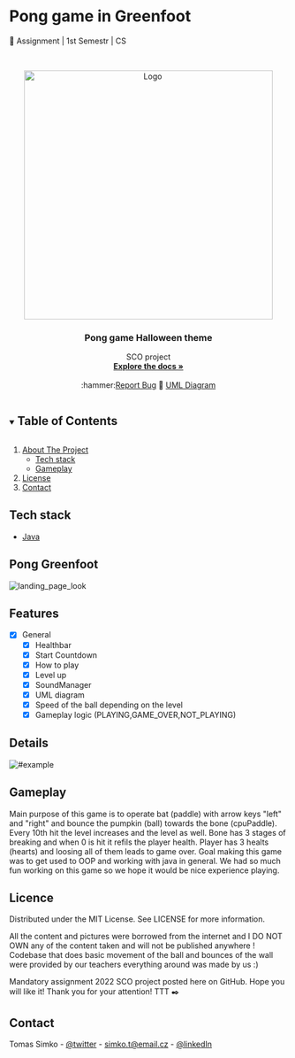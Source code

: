 
<!-- PROJECT SHIELDS -->
<!--
*** I'm using markdown "reference style" links for readability.
*** Reference links are enclosed in brackets [ ] instead of parentheses ( ).
*** See the bottom of this document for the declaration of the reference variables
*** for contributors-url, forks-url, etc. This is an optional, concise syntax you may use.
*** https://www.markdownguide.org/basic-syntax/#reference-style-links
-->
# Pong game in Greenfoot
:school_satchel: Assignment | 1st Semestr | CS

<!-- PROJECT LOGO -->
<br />
<p align="center">
  <a href="https://github.com/TomassSimko/PongGame">
    <img src="https://user-images.githubusercontent.com/72190589/191777919-fc644c5a-427d-4a36-8729-0b62aa559743.png" alt="Logo" width="450">
  </a>

  <h3 align="center">Pong game Halloween theme</h3>
  

  <p align="center">
    SCO project
    <br />
    <a href="https://github.com/TomassSimko/PongGame"><strong>Explore the docs »</strong></a>
    <br />
    <br />
    :hammer:<a href="https://github.com/TomassSimko/PongGame/issues">Report Bug</a>
    📄 <a href="https://github.com/TomassSimko/UML-diagram">UML Diagram</a>
    
    
  </p>
</p>




<!-- TABLE OF CONTENTS -->
<details open="open">
  <summary><h2 style="display: inline-block">Table of Contents</h2></summary>
  <ol>
    <li>
      <a href="#">About The Project</a>
      <ul>
        <li><a href="#tech-stack">Tech stack</a></li>
        <li><a href="#gameplay">Gameplay</a></li>
      </ul>
    </li>
    <li><a href="#licence">License</a></li>
    <li><a href="#contact">Contact</a></li>
  </ol>
</details>


## Tech stack 
* [Java](https://www.java.com)


<!-- ABOUT THE PROJECT -->
## Pong Greenfoot

![landing_page_look](https://user-images.githubusercontent.com/72190589/191778165-6b2f79f7-435a-473b-bfeb-dc1bf23f41b8.png)

## Features
- [x] General
  - [x] Healthbar 
  - [x] Start Countdown
  - [x] How to play 
  - [x] Level up
  - [x] SoundManager 
  - [x] UML diagram
  - [x] Speed of the ball depending on the level
  - [x] Gameplay logic (PLAYING,GAME_OVER,NOT_PLAYING)

## Details 

![#example](https://user-images.githubusercontent.com/72190589/191778214-eda9e13f-fa79-48d1-b9b7-50c1f606ce41.png)

## Gameplay
Main purpose of this game is to operate bat (paddle) with arrow keys "left" and "right" and bounce the pumpkin (ball) towards the bone (cpuPaddle).
Every 10th hit the level increases and the level as well. Bone has 3 stages of breaking and when 0 is hit it refils the player health. Player has 3 healts (hearts) and loosing all of them leads to game over. Goal making this game was to get used to OOP and working with java in general. We had so much fun working on this game so we hope it would be nice experience playing.

## Licence 

Distributed under the MIT License. See LICENSE for more information.

All the content and pictures were borrowed from the internet 
and I DO NOT OWN any of the content taken and will not be published anywhere !
Codebase that does basic movement of the ball and bounces of the wall were provided by our teachers everything around was made by us :)


Mandatory assignment 2022 SCO project posted here on GitHub.
Hope you will like it!
Thank you for your attention!
TTT :black_nib:

## Contact

Tomas Simko - [@twitter](https://twitter.com/TomasSimko_) - simko.t@email.cz - [@linkedIn](https://www.linkedin.com/in/tomas-simko/)
